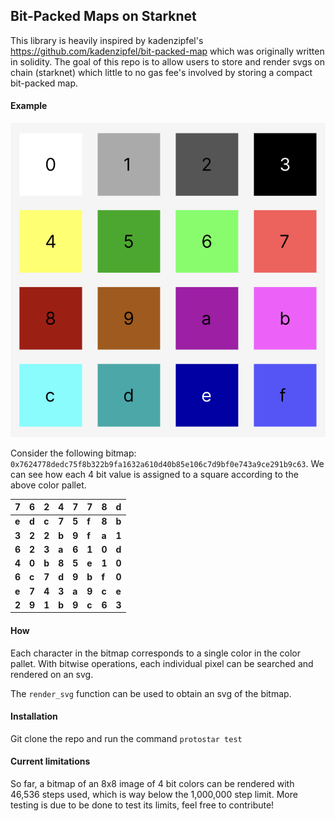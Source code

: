 ## Bit-Packed Maps on Starknet

This library is heavily inspired by kadenzipfel's https://github.com/kadenzipfel/bit-packed-map which was originally written in solidity. The goal of this repo is to allow users to store and render svgs on chain (starknet) which little to no gas fee's involved by storing a compact bit-packed map.

#### Example

![color pallet](img/color-pallet.png)

Consider the following bitmap: `0x7624778dedc75f8b322b9fa1632a610d40b85e106c7d9bf0e743a9ce291b9c63`. We can see how each 4 bit value is assigned to a square according to the above color pallet.

| **7** | **6** | **2** | **4** | **7** | **7** | **8** | **d** |
| ----- | ----- | ----- | ----- | ----- | ----- | ----- | ----- |
| **e** | **d** | **c** | **7** | **5** | **f** | **8** | **b** |
| **3** | **2** | **2** | **b** | **9** | **f** | **a** | **1** |
| **6** | **2** | **3** | **a** | **6** | **1** | **0** | **d** |
| **4** | **0** | **b** | **8** | **5** | **e** | **1** | **0** |
| **6** | **c** | **7** | **d** | **9** | **b** | **f** | **0** |
| **e** | **7** | **4** | **3** | **a** | **9** | **c** | **e** |
| **2** | **9** | **1** | **b** | **9** | **c** | **6** | **3** |

#### How

Each character in the bitmap corresponds to a single color in the color pallet. With bitwise operations, each individual pixel can be searched and rendered on an svg.

The `render_svg` function can be used to obtain an svg of the bitmap.

#### Installation

Git clone the repo and run the command `protostar test`

#### Current limitations

So far, a bitmap of an 8x8 image of 4 bit colors can be rendered with 46,536 steps used, which is way below the 1,000,000 step limit. More testing is due to be done to test its limits, feel free to contribute!
